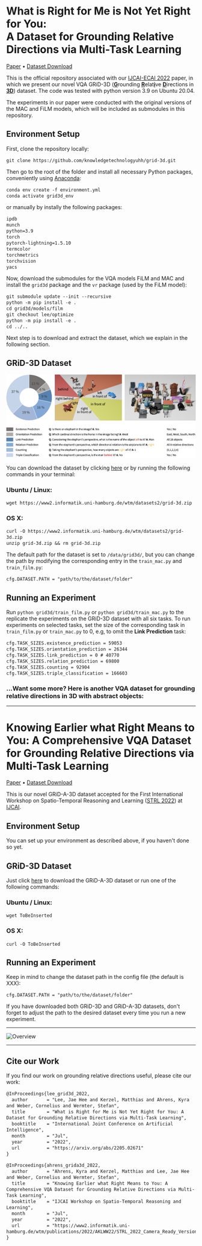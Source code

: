 What is Right for Me is Not Yet Right for You:<br>A Dataset for Grounding Relative Directions via Multi-Task Learning
========

<!-- [Paper](https://arxiv.org/abs/2205.02671) • [Video](toBeInserted) • [BibTex](toBeInserted) • [Dataset Download](https://www2.informatik.uni-hamburg.de/wtm/datasets2/grid-3d.zip) -->
[Paper](https://arxiv.org/abs/2205.02671) • [Dataset Download](https://www2.informatik.uni-hamburg.de/wtm/datasets2/grid-3d.zip)

This is the official repository associated with our [IJCAI-ECAI 2022](https://ijcai-22.org) paper, in which we present our novel VQA GRiD-3D (<u>**G**</u>rounding <u>**R**</u>elat<u>**i**</u>ve <u>**D**</u>irections in <u>**3D**</u>) dataset. The code was tested with python version 3.9 on Ubuntu 20.04.

The experiments in our paper were conducted with the original versions of the MAC and FiLM models, which will be included as submodules in this repository.

## Environment Setup

First, clone the repository locally:
```
git clone https://github.com/knowledgetechnologyuhh/grid-3d.git
```
Then go to the root of the folder and install all necessary Python packages, conveniently using [Anaconda](https://docs.conda.io/en/latest/):
```
conda env create -f environment.yml
conda activate grid3d_env
```
or manually by instally the following packages:
```
ipdb 
munch
python=3.9 
torch 
pytorch-lightning=1.5.10 
termcolor 
torchmetrics 
torchvision 
yacs 
```
Now, download the submodules for the VQA models FiLM and MAC and install the `grid3d` package and the `vr` package (used by the FiLM model):
```
git submodule update --init --recursive
python -m pip install -e .
cd grid3d/models/film
git checkout lee/optimize
python -m pip install -e .
cd ../..
```

Next step is to download and extract the dataset, which we explain in the following section.

## GRiD-3D Dataset

![Overview](images/grid3d_overview.png)

You can download the dataset by clicking [here](https://www2.informatik.uni-hamburg.de/wtm/datasets2/grid-3d.zip) or by running the following commands in your terminal:

### Ubuntu / Linux:
```
wget https://www2.informatik.uni-hamburg.de/wtm/datasets2/grid-3d.zip
```

### OS X:

```
curl -O https://www2.informatik.uni-hamburg.de/wtm/datasets2/grid-3d.zip
unzip grid-3d.zip && rm grid-3d.zip
```

The default path for the dataset is set to `/data/grid3d/`, but you can change the path by modifying the corresponding entry in the `train_mac.py` and `train_film.py`:
```
cfg.DATASET.PATH = "path/to/the/dataset/folder"
```
## Running an Experiment
Run
`python grid3d/train_film.py` or `python grid3d/train_mac.py` to the replicate the experiments on the GRiD-3D dataset with all six tasks.
To run experiments on selected tasks, set the size of the corresponding task in `train_film.py` or `train_mac.py` to 0, e.g, to omit the **Link Prediction** task: 
```
cfg.TASK_SIZES.existence_prediction = 59053
cfg.TASK_SIZES.orientation_prediction = 26344
cfg.TASK_SIZES.link_prediction = 0 # 40770
cfg.TASK_SIZES.relation_prediction = 69800
cfg.TASK_SIZES.counting = 92904
cfg.TASK_SIZES.triple_classification = 166603
```


### ...Want some more? Here is another VQA dataset for grounding relative directions in 3D with abstract objects:

---
# Knowing Earlier what Right Means to You: A Comprehensive VQA Dataset for Grounding Relative Directions via Multi-Task Learning
[Paper](https://www2.informatik.uni-hamburg.de/wtm/publications/2022/AKLWW22/STRL_2022_Camera_Ready_Version.pdf) • [Dataset Download](ToBeInserted)

This is our novel GRiD-A-3D dataset accepted for the First International Workshop on Spatio-Temporal Reasoning and Learning ([STRL 2022](https://strl2022.github.io)) at [IJCAI](https://ijcai-22.org). 

## Environment Setup

You can set up your environment as described above, if you haven't done so yet. 

## GRiD-3D Dataset

Just click [here](ToBeInserted) to download the GRiD-A-3D dataset or run one of the following commands: 
### Ubuntu / Linux:
```
wget ToBeInserted
```

### OS X:

```
curl -O ToBeInserted
```

## Running an Experiment

Keep in mind to change the dataset path in the config file (the default is XXX):
```
cfg.DATASET.PATH = "path/to/the/dataset/folder"
```
If you have downloaded both GRiD-3D and GRiD-A-3D datasets, don't forget to adjust the path to the desired dataset every time you run a new experiment.

---

![Overview](images/grid-a-3d_overview.jpg)

---

## Cite our Work

If you find our work on grounding relative directions useful, please cite our work:

```
@InProceedings{lee_grid3d_2022,
  author       = "Lee, Jae Hee and Kerzel, Matthias and Ahrens, Kyra and Weber, Cornelius and Wermter, Stefan",
  title        = "What is Right for Me is Not Yet Right for You: A Dataset for Grounding Relative Directions via Multi-Task Learning",
  booktitle    = "International Joint Conference on Artificial Intelligence",
  month        = "Jul",
  year         = "2022",
  url          = "https://arxiv.org/abs/2205.02671"
}
```
```
@InProceedings{ahrens_grida3d_2022,
  author       = "Ahrens, Kyra and Kerzel, Matthias and Lee, Jae Hee and Weber, Cornelius and Wermter, Stefan",
  title        = "Knowing Earlier what Right Means to You: A Comprehensive VQA Dataset for Grounding Relative Directions via Multi-Task Learning",
  booktitle    = "IJCAI Workshop on Spatio-Temporal Reasoning and Learning",
  month        = "Jul",
  year         = "2022",
  url          = "https://www2.informatik.uni-hamburg.de/wtm/publications/2022/AKLWW22/STRL_2022_Camera_Ready_Version.pdf"
}
```

